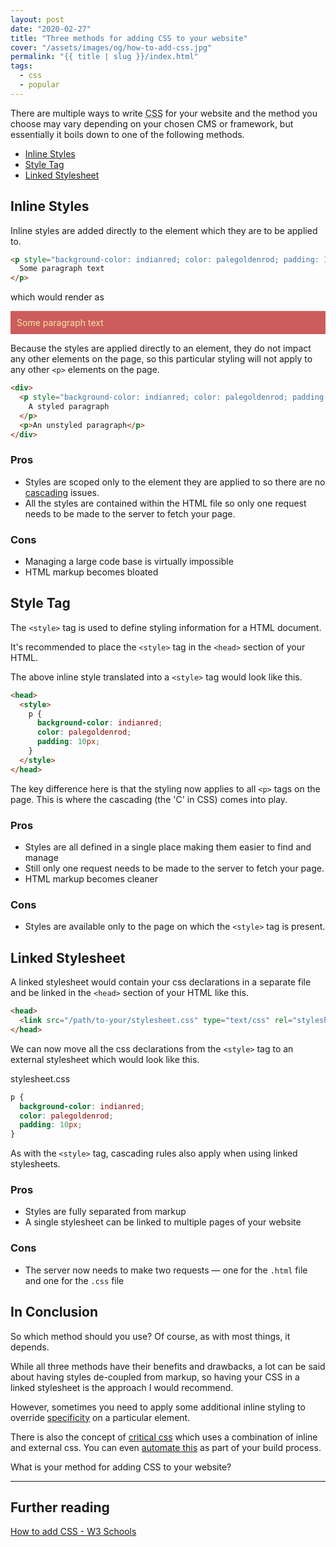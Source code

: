```yaml
---
layout: post
date: "2020-02-27"
title: "Three methods for adding CSS to your website"
cover: "/assets/images/og/how-to-add-css.jpg"
permalink: "{{ title | slug }}/index.html"
tags:
  - css
  - popular
---
```


There are multiple ways to write <abbr title="Cascading Style Sheet">CSS</abbr> for your website and the method you choose may vary depending on your chosen CMS or framework, but essentially it boils down to one of the following methods.

- [Inline Styles](#Inline-Styles)
- [Style Tag](#Style-Tag)
- [Linked Stylesheet](#Linked-Stylesheet)

## Inline Styles

Inline styles are added directly to the element which they are to be applied to.

```html
<p style="background-color: indianred; color: palegoldenrod; padding: 10px;">
  Some paragraph text
</p>
```

which would render as

<p style="background-color: indianred; color: palegoldenrod; padding: 10px;">
  Some paragraph text
</p>

Because the styles are applied directly to an element, they do not impact any other elements on the page, so this particular styling will not apply to any other `<p>` elements on the page.

```html
<div>
  <p style="background-color: indianred; color: palegoldenrod; padding: 10px;">
    A styled paragraph
  </p>
  <p>An unstyled paragraph</p>
</div>
```

### Pros

- Styles are scoped only to the element they are applied to so there are no [cascading](https://developer.mozilla.org/en-US/docs/Web/CSS/Cascade) issues.
- All the styles are contained within the HTML file so only one request needs to be made to the server to fetch your page.

### Cons

- Managing a large code base is virtually impossible
- HTML markup becomes bloated

## Style Tag

The `<style>` tag is used to define styling information for a HTML document.

It's recommended to place the `<style>` tag in the `<head>` section of your HTML.

The above inline style translated into a `<style>` tag would look like this.

```html
<head>
  <style>
    p {
      background-color: indianred;
      color: palegoldenrod;
      padding: 10px;
    }
  </style>
</head>
```

The key difference here is that the styling now applies to all `<p>` tags on the page. This is where the cascading (the 'C' in CSS) comes into play.

### Pros

- Styles are all defined in a single place making them easier to find and manage
- Still only one request needs to be made to the server to fetch your page.
- HTML markup becomes cleaner

### Cons

- Styles are available only to the page on which the `<style>` tag is present.

## Linked Stylesheet

A linked stylesheet would contain your css declarations in a separate file and be linked in the `<head>` section of your HTML like this.

```html
<head>
  <link src="/path/to-your/stylesheet.css" type="text/css" rel="stylesheet" />
</head>
```

We can now move all the css declarations from the `<style>` tag to an external stylesheet which would look like this.

<div class="file">stylesheet.css</div>

```css
p {
  background-color: indianred;
  color: palegoldenrod;
  padding: 10px;
}
```

As with the `<style>` tag, cascading rules also apply when using linked stylesheets.

### Pros

- Styles are fully separated from markup
- A single stylesheet can be linked to multiple pages of your website

### Cons

- The server now needs to make two requests &mdash; one for the `.html` file and one for the `.css` file

## In Conclusion

So which method should you use? Of course, as with most things, it depends.

While all three methods have their benefits and drawbacks, a lot can be said about having styles de-coupled from markup, so having your CSS in a linked stylesheet is the approach I would recommend.

However, sometimes you need to apply some additional inline styling to override [specificity](https://developer.mozilla.org/en-US/docs/Web/CSS/Specificity) on a particular element.

There is also the concept of [critical css](https://www.smashingmagazine.com/2015/08/understanding-critical-css/) which uses a combination of inline and external css. You can even [automate this](https://github.com/addyosmani/critical) as part of your build process.

What is your method for adding CSS to your website?

---

## Further reading

[How to add CSS - W3 Schools](https://www.w3schools.com/css/css_howto.asp)
